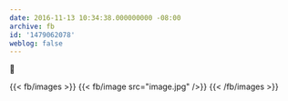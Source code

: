```yaml
---
date: 2016-11-13 10:34:38.000000000 -08:00
archive: fb
id: '1479062078'
weblog: false
---
```


🤔

{{< fb/images >}}
{{< fb/image src="image.jpg" />}}
{{< /fb/images >}}
